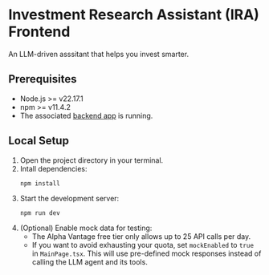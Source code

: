 # Investment Research Assistant (IRA) Frontend
An LLM-driven asssitant that helps you invest smarter.

## Prerequisites
 * Node.js >= v22.17.1
 * npm >= v11.4.2
 * The associated [backend app](https://github.com/karyacoub/investment-research-assistant-backend) is running.

## Local Setup
 1. Open the project directory in your terminal.
 2. Intall dependencies:
    ```
    npm install
    ```
 3. Start the development server:
    ```
    npm run dev
    ```
 4. (Optional) Enable mock data for testing:
      * The Alpha Vantage free tier only allows up to 25 API calls per day. 
      * If you want to avoid exhausting your quota, set `mockEnabled` to `true` in `MainPage.tsx`. This will use pre-defined mock responses instead of calling the LLM agent and its tools.